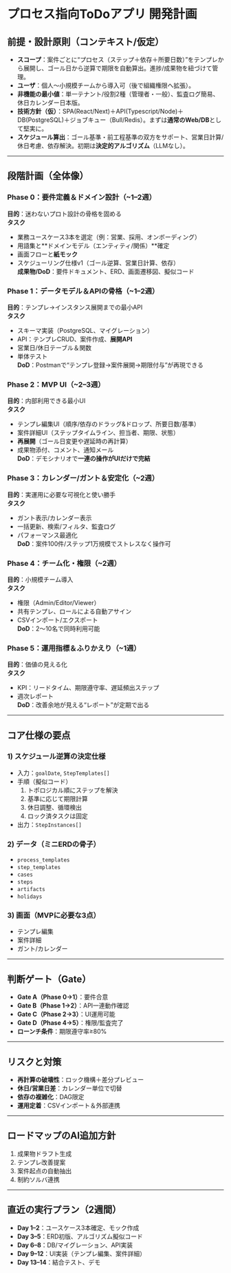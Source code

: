# プロセス指向ToDoアプリ 開発計画

## 前提・設計原則（コンテキスト/仮定）
- **スコープ**：案件ごとに“プロセス（ステップ＋依存＋所要日数）”をテンプレから展開し、ゴール日から逆算で期限を自動算出。進捗/成果物を紐づけて管理。
- **ユーザ**：個人～小規模チームから導入可（後で組織権限へ拡張）。
- **非機能の最小値**：単一テナント/役割2種（管理者・一般）、監査ログ簡易、休日カレンダー日本版。
- **技術方針（仮）**：SPA(React/Next)＋API(Typescript/Node)＋DB(PostgreSQL)＋ジョブキュー（Bull/Redis）。まずは**通常のWeb/DB**として堅実に。
- **スケジュール算出**：ゴール基準・前工程基準の双方をサポート、営業日計算/休日考慮、依存解決。初期は**決定的アルゴリズム**（LLMなし）。

---

## 段階計画（全体像）

### Phase 0：要件定義＆ドメイン設計（~1–2週）
**目的**：迷わないプロト設計の骨格を固める  
**タスク**
- 業務ユースケース3本を選定（例：営業、採用、オンボーディング）
- 用語集と**ドメインモデル（エンティティ/関係）**確定  
- 画面フローと**紙モック**  
- スケジューリング仕様v1（ゴール逆算、営業日計算、依存）  
**成果物/DoD**：要件ドキュメント、ERD、画面遷移図、擬似コード

### Phase 1：データモデル＆APIの骨格（~1–2週）
**目的**：テンプレ→インスタンス展開までの最小API  
**タスク**
- スキーマ実装（PostgreSQL、マイグレーション）
- API：テンプレCRUD、案件作成、**展開API**
- 営業日/休日テーブル＆関数
- 単体テスト  
**DoD**：Postmanで“テンプレ登録→案件展開→期限付与”が再現できる

### Phase 2：MVP UI（~2–3週）
**目的**：内部利用できる最小UI  
**タスク**
- テンプレ編集UI（順序/依存のドラッグ&ドロップ、所要日数/基準）
- 案件詳細UI（ステップタイムライン、担当者、期限、状態）
- **再展開**（ゴール日変更や遅延時の再計算）
- 成果物添付、コメント、通知メール  
**DoD**：デモシナリオで**一連の操作がUIだけで完結**

### Phase 3：カレンダー/ガント＆安定化（~2週）
**目的**：実運用に必要な可視化と使い勝手  
**タスク**
- ガント表示/カレンダー表示
- 一括更新、検索/フィルタ、監査ログ
- パフォーマンス最適化  
**DoD**：案件100件/ステップ1万規模でストレスなく操作可

### Phase 4：チーム化・権限（~2週）
**目的**：小規模チーム導入  
**タスク**
- 権限（Admin/Editor/Viewer）
- 共有テンプレ、ロールによる自動アサイン
- CSVインポート/エクスポート  
**DoD**：2～10名で同時利用可能

### Phase 5：運用指標＆ふりかえり（~1週）
**目的**：価値の見える化  
**タスク**
- KPI：リードタイム、期限遵守率、遅延頻出ステップ
- 週次レポート  
**DoD**：改善余地が見える“レポート”が定期で出る

---

## コア仕様の要点

### 1) スケジュール逆算の決定仕様
- 入力：`goalDate`, `StepTemplates[]`
- 手順（擬似コード）
  1. トポロジカル順にステップを解決
  2. 基準に応じて期限計算
  3. 休日調整、循環検出
  4. ロック済タスクは固定  
- 出力：`StepInstances[]`

### 2) データ（ミニERDの骨子）
- `process_templates`
- `step_templates`
- `cases`
- `steps`
- `artifacts`
- `holidays`

### 3) 画面（MVPに必要な3点）
- テンプレ編集
- 案件詳細
- ガント/カレンダー

---

## 判断ゲート（Gate）
- **Gate A（Phase 0→1）**：要件合意
- **Gate B（Phase 1→2）**：API一連動作確認
- **Gate C（Phase 2→3）**：UI運用可能
- **Gate D（Phase 4→5）**：権限/監査完了
- **ローンチ条件**：期限遵守率≥80%

---

## リスクと対策
- **再計算の破壊性**：ロック機構＋差分プレビュー
- **休日/営業日差**：カレンダー単位で切替
- **依存の複雑化**：DAG限定
- **運用定着**：CSVインポート＆外部連携

---

## ロードマップのAI追加方針
1) 成果物ドラフト生成
2) テンプレ改善提案
3) 案件起点の自動抽出
4) 制約ソルバ連携

---

## 直近の実行プラン（2週間）
- **Day 1–2**：ユースケース3本確定、モック作成
- **Day 3–5**：ERD初版、アルゴリズム擬似コード
- **Day 6–8**：DB/マイグレーション、API実装
- **Day 9–12**：UI実装（テンプレ編集、案件詳細）
- **Day 13–14**：結合テスト、デモ
